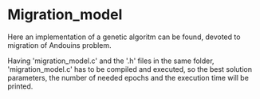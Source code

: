 # Migration_model

Here an implementation of a genetic algoritm can be found, devoted to migration of Andouins problem.

Having 'migration_model.c' and the '.h' files in the same folder, 'migration_model.c' has to be compiled and executed, so the best solution parameters, the number of needed epochs and the execution time will be printed.
